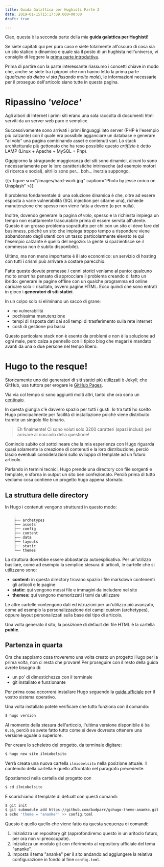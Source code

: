 ```yaml
---
title: Guida Galattica per Hughisti Parte 2
date: 2019-01-15T15:17:09.000+00:00
draft: true

---
```

Ciao, questa è la seconda parte della mia **guida galattica per Hughisti**!

Se siete capitati qui per puro caso e siete totalmente all'oscuro di cosa sia un sito statico o dinamico e quale sia il posto di un hughista nell'universo,
vi consiglio di leggere la [prima parte introduttiva](/blog/guida-galattica-per-hughisti-parte-1).

Prima di partire con la parte interessante riassumo i concetti chiave in modo che, anche se siete tra i pigroni che non hanno letto la prima parte (_qualcuno da dietro vi sta fissando molto male_), le informazioni necessarie per il proseguo dell'articolo siano tutte in questa pagina.

# Ripassino _'veloce'_

Agli albori di Internet i primi siti erano una sola raccolta di documenti html serviti da un server web puro e semplice.

Successivamente sono arrivati i primi linguaggi lato server (PHP è l'esempio più calzante) con il quale era possibile agganciare un database e generare "al volo" una pagina combinando asset e contenuti vari. Lo stack architetturale più gettonato che ha reso possibile questo _artifizio_ è detto LAMP (Linux + Apache + MySQL + Php).

Oggigiorno la stragrande maggioranza dei siti sono dinamici, alcuni lo sono necessariamente per le loro caratteristiche intrinseche (ad esempio motori di ricerca e social), altri lo sono per... boh... inerzia suppongo.

{{< figure src="/images/hard-work.jpg" caption="Photo by jesse orrico on Unsplash" >}}

Il problema fondamentale di una soluzione dinamica è che, oltre ad essere esposta a varie vulnerabilità (SQL injection per citarne una), richiede manutenzione che spesso non viene fatta a dovere (o per nulla).

Inoltre, dovendo generare la pagina _al volo_, spesso e la richiesta impiega un tempo non esattamente trascurabile prima di essere servita all'utente. Questo è un grosso problema soprattutto per chi con un sito ci deve fare del businness, poichè un sito che impiega troppo tempo a rispondere viene abbandonato dagli utenti con un tasso particolarmente elevato (e qui l'esempio calzante è quello del negozio: la gente si spazientisce se il commesso non è subito disponibile).

Ultimo, ma non meno importante è il lato economico: un servizio di hosting con tutti i crismi può arrivare a costare parecchio.

Fatte queste dovute premesse / cenni storici veniamo al punto: qualcuno molto _smart_
ha pensato di approcciare il problema creando di fatto un ibrido: generare le pagine offline con un qualche programma ed online caricare solo il risultato, ovvero pagine HTML. Ecco quindi che sono entrati in gioco i **generatori di siti statici**.

In un colpo solo si eliminano un sacco di grane:

* no vulnerabilità
* pochissima manutenzione
* tempi di risposta dati dai soli tempi di trasferimento sulla rete internet
* costi di gestione più bassi

Questo particolare stack non è esente da problemi e non è la soluzione ad ogni male, però calza a pennello con il tipico blog che magari è mandato avanti da una o due persone nel tempo libero.

# Hugo to the resque!

Storicamente uno dei generatori di siti statici più utilizzati è Jekyll; che GitHub, usa tuttora per erogare le [GitHub Pages](https://pages.github.com).

Via via col tempo si sono aggiunti molti altri, tanto che ora sono un [centinaio](https://www.staticgen.com).

In questa giungla c'è davvero spazio per tutti i gusti. Io tra tutti ho scelto Hugo principalmente per facilità di installazione poiché viene distribuito tramite un singolo file binario.

> Eh finalmente! Ci sono voluti solo 3200 caratteri (spazi inclusi) per arrivare al nocciolo della questione!

Comincio subito col sottolineare che la mia esperienza con Hugo riguarda quasi solamente la creazione di contenuti e la loro distribuzione, perciò lascio eventuali considerazioni sullo sviluppo di template ad un futuro articolo.

Parlando in termini tecnici, Hugo prende una directory con file sorgenti e template, e sforna in output un sito ben confezionato. Perciò prima di tutto vediamo cosa contiene un progetto hugo appena sfornato.

## La struttura delle directory

In Hugo i contenuti vengono strutturati in questo modo:

```
    .
    ├── archetypes
    ├── assets
    ├── config
    ├── content
    ├── data
    ├── layouts
    ├── static
    └── themes
```

La struttura dovrebbe essere abbastanza autoesplicativa. Per un'utilizzo basilare, come ad esempio la semplice stesura di articoli, le cartelle che si utilizzano sono:

* **content:** in questa directory trovano spazio i file markdown contenenti gli articoli e le pagine
* **static:** qui vengono messi file e immagini da includere nel sito
* **themes:** qui vengono memorizzati i temi da utilizzare

Le altre cartelle contengono dati ed istruzioni per un'utilizzo più avanzato, come ad esempio la personalizzazione dei campi custom (archetypes), oppure layout personalizzati sulla base del tipo di articolo.

Una volta generato il sito, la posizione di default dei file HTML è la cartella **public**.

## Partenza in quarta
Ora che sappiamo cosa troveremo una volta creato un progetto Hugo per la prima volta, non ci resta che provare!
Per proseguire con il resto della guida avrete bisogno di:

* un po' di dimestichezza con il terminale
* git installato e funzionante


Per prima cosa occorrerà installare Hugo seguendo la [guida ufficiale](https://gohugo.io/getting-started/installing/) per il vostro sistema operativo.

Una volta installato potete verificare che tutto funziona con il comando:
```bash
$ hugo version
```
Al momento della stesura dell'articolo, l'ultima versione disponibile è òa `0.55`, perciò se avete fatto tutto come si deve dovreste ottenere una versione uguale o superiore.

Per creare lo scheletro del progetto, da terminale digitare:
```bash
$ hugo new site ilmiobelsito
```
Verrà creata una nuova cartella `ilmiobelsito` nella posizione attuale. Il contenuto della cartella è quello affrontato nel paragrafo precedente.

Spostiamoci nella cartella del progetto con
```bash
$ cd ilmiobelsito
```
E scarichiamo il template di defualt con questi comandi:

```bash
$ git init
$ git submodule add https://github.com/budparr/gohugo-theme-ananke.git themes/ananke
$ echo 'theme = "ananke"' >> config.toml
```
Questo è quello quello che viene fatto da questa sequenza di comandi:
1. Inizializza un repository git (approfondiremo questo in un aritoclo futuro, per ora non vi preoccupate).
2. Inizializza un modulo git con riferimento al repository ufficiale del tema "ananke".
3. Imposta il tema "ananke" per il sito andando ad aggiungere la relativa configurazione in fondo al fine `config.toml`.



